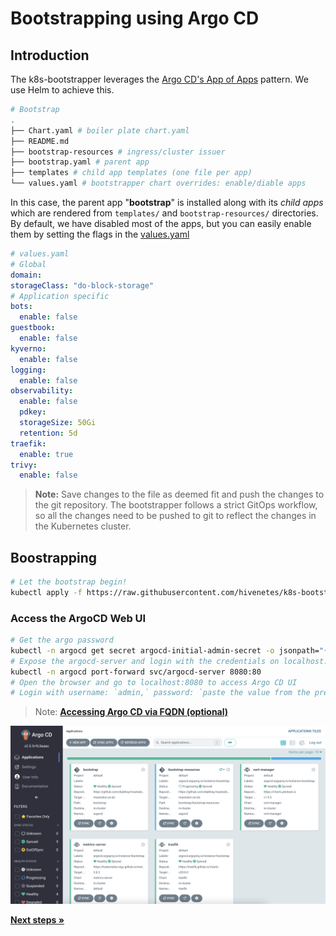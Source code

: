 # Bootstrapping using Argo CD

## Introduction
The k8s-bootstrapper leverages the [Argo CD's App of Apps](https://argo-cd.readthedocs.io/en/stable/operator-manual/cluster-bootstrapping/) pattern. We use Helm to achieve this.

```bash
# Bootstrap
.
├── Chart.yaml # boiler plate chart.yaml
├── README.md 
├── bootstrap-resources # ingress/cluster issuer
├── bootstrap.yaml # parent app 
├── templates # child app templates (one file per app)
└── values.yaml # bootstrapper chart overrides: enable/diable apps
```

In this case, the parent app "**bootstrap**" is installed along with its *child apps* which are rendered from `templates/` and `bootstrap-resources/` directories. 
By default, we have disabled most of the apps, but you can easily enable them by setting the flags in the [values.yaml](./values.yaml) 

```yaml
# values.yaml
# Global
domain: 
storageClass: "do-block-storage"
# Application specific
bots:
  enable: false
guestbook:
  enable: false
kyverno:
  enable: false  
logging:
  enable: false
observability:
  enable: false
  pdkey:
  storageSize: 50Gi
  retention: 5d
traefik:
  enable: true  
trivy:
  enable: false
```
> **Note:** Save changes to the file as deemed fit and push the changes to the git repository. The bootstrapper follows a strict GitOps workflow, so all the changes need to be pushed to git to reflect the changes in the Kubernetes cluster.

## Boostrapping

```bash
# Let the bootstrap begin!
kubectl apply -f https://raw.githubusercontent.com/hivenetes/k8s-bootstrapper/main/bootstrap/bootstrap.yaml
```

### Access the ArgoCD Web UI
```bash
# Get the argo password
kubectl -n argocd get secret argocd-initial-admin-secret -o jsonpath="{.data.password}" | base64 -d; echo
# Expose the argocd-server and login with the credentials on localhost:8080
kubectl -n argocd port-forward svc/argocd-server 8080:80
# Open the browser and go to localhost:8080 to access Argo CD UI
# Login with username: `admin,` password: `paste the value from the previous step.`
```
>Note: [**Accessing Argo CD via FQDN (optional)**](../argocd/README.md)

![argocd-ui](../docs/assets/argocd-ui.png)

[**Next steps »**](../observability/README.md)
